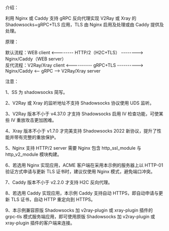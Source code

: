 介绍：

利用 Nginx 或 Caddy 支持 gRPC 反向代理实现 V2Ray 或 Xray 的 Shadowsocks+gRPC+TLS 应用，TLS 由 Nginx 启用及处理或由 Caddy 提供及处理。

原理：

默认流程：WEB client <-------- HTTP/2（H2C+TLS） --------> Nginx/Caddy（WEB server）  
反代流程：V2Ray/Xray client <---------- gRPC+TLS ----------> Nginx/Caddy <-- gRPC --> V2Ray/Xray server

注意：

1、SS 为 shadowsocks 简写。

2、V2Ray 或 Xray 的监听地址不支持 Shadowsocks 协议使用 UDS 监听。

3、V2Ray 版本不小于 v4.37.0 才支持 Shadowsocks 启用 IV 检查功能，可使某些 IV 重放攻击更加困难。

4、Xray 版本不小于 v1.7.0 才完美支持 Shadowsocks 2022 新协议，提升了性能并带有完整的重放保护。

5、Nginx 支持 HTTP/2 server 需要 Nginx 包含 http_ssl_module 与 http_v2_module 模块构建。

6、若选用 Nginx 实现应用，ACME 客户端在采用本示例的服务器上以 HTTP-01 验证方式申请与更新 TLS 证书时，建议仅使用 Nginx 模式，避免端口冲突。

7、Caddy 版本不小于 v2.2.0 才支持 H2C 反向代理。

8、若选用 Caddy 实现应用，本示例 Caddy 支持自动 HTTPS，即自动申请与更新 TLS 证书，自动 HTTP 重定向到 HTTPS。

9、本示例兼容原版 Shadowsocks 加 v2ray-plugin 或 xray-plugin 插件的 grpc-tls 模式服务端应用，即可使用原版 Shadowsocks 加 v2ray-plugin 或 xray-plugin 插件的客户端来连接。
